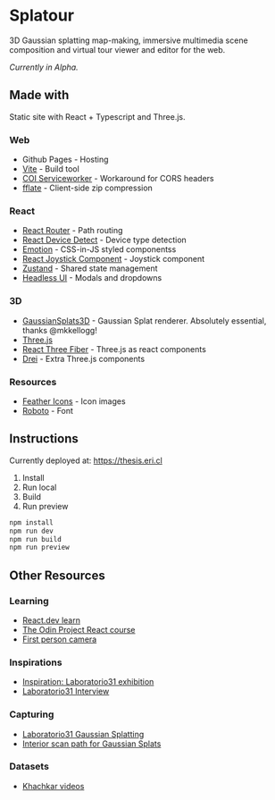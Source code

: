 # Splatour 

3D Gaussian splatting map-making, immersive multimedia scene composition and virtual tour viewer and editor for the web.

*Currently in Alpha.*

## Made with

Static site with React + Typescript and Three.js.

### Web

- Github Pages - Hosting
- [Vite](https://vite.dev/guide/) - Build tool
- [COI Serviceworker](https://github.com/gzuidhof/coi-serviceworker) - Workaround for CORS headers
- [fflate](https://github.com/101arrowz/fflate) - Client-side zip compression

### React

- [React Router](https://reactrouter.com/en/main) - Path routing
- [React Device Detect](https://github.com/duskload/react-device-detect#readme) - Device type detection
- [Emotion](https://emotion.sh/docs/introduction) - CSS-in-JS styled componentss
- [React Joystick Component](https://github.com/elmarti/react-joystick-component#readme) - Joystick component
- [Zustand](https://github.com/pmndrs/zustand) - Shared state management
- [Headless UI](https://headlessui.com/react) - Modals and dropdowns

### 3D

- [GaussianSplats3D](https://github.com/mkkellogg/GaussianSplats3D) - Gaussian Splat renderer. Absolutely essential, thanks @mkkellogg!
- [Three.js](https://threejs.org/)
- [React Three Fiber](https://r3f.docs.pmnd.rs/getting-started/introduction) - Three.js as react components
- [Drei](https://drei.docs.pmnd.rs/getting-started/introduction) - Extra Three.js components


### Resources

- [Feather Icons](https://github.com/feathericons/react-feather) - Icon images
- [Roboto](https://fonts.google.com/specimen/Roboto) - Font


## Instructions

Currently deployed at: <https://thesis.eri.cl>

1. Install
2. Run local
3. Build
4. Run preview

```bash
npm install
npm run dev
npm run build
npm run preview
```

## Other Resources

### Learning

- [React.dev learn](https://react.dev/learn)
- [The Odin Project React course](https://www.theodinproject.com/paths/full-stack-javascript/courses/react)
- [First person camera](https://www.youtube.com/watch?v=oqKzxPMLWxo)

### Inspirations

- [Inspiration: Laboratorio31 exhibition](https://current-exhibition.com/laboratorio31/)
- [Laboratorio31 Interview](https://radiancefields.com/gaussian-splatting-brings-art-exhibitions-online-with-yulei)

### Capturing

- [Laboratorio31 Gaussian Splatting](https://medium.com/@heyulei/capture-images-for-gaussian-splatting-81d081bbc826)
- [Interior scan path for Gaussian Splats](https://www.youtube.com/watch?v=2ZX_5bOdKjo)

### Datasets

- [Khachkar videos](https://drive.google.com/drive/u/1/folders/1T7olQ1MWyAnDPSOB5TnkdjeKj-EzXFvL)
